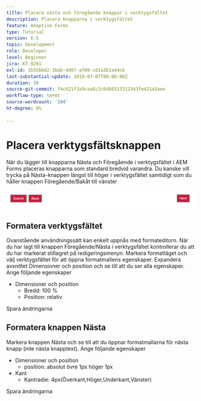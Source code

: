```yaml
---
title: Placera nästa och föregående knappar i verktygsfältet
description: Placera knapparna i verktygsfältet
feature: Adaptive Forms
type: Tutorial
version: 6.5
topic: Development
role: Developer
level: Beginner
jira: KT-9291
exl-id: 1b55b6d2-3bab-4907-af89-c81a3b1a44cb
last-substantial-update: 2019-07-07T00:00:00Z
duration: 39
source-git-commit: f4c621f3a9caa8c2c64b8323312343fe421a5aee
workflow-type: tm+mt
source-wordcount: '194'
ht-degree: 0%

---
```


# Placera verktygsfältsknappen

När du lägger till knapparna Nästa och Föregående i verktygsfältet i AEM Forms placeras knapparna som standard bredvid varandra. Du kanske vill trycka på Nästa-knappen längst till höger i verktygsfältet samtidigt som du håller knappen Föregående/Bakåt till vänster

![verktygsfält-spacing](assets/toolbar-spacing.png)


## Formatera verktygsfältet

Ovanstående användningssätt kan enkelt uppnås med formateditorn. När du har lagt till knappen Föregående/Nästa i verktygsfältet kontrollerar du att du har markerat stillagret på redigeringsmenyn. Markera formatläget och välj verktygsfältet för att öppna formatmallens egenskaper. Expandera avsnittet Dimensioner och position och se till att du ser alla egenskaper. Ange följande egenskaper
* Dimensioner och position
   * Bredd: 100 %
   * Position: relativ

Spara ändringarna

## Formatera knappen Nästa

Markera knappen Nästa och se till att du öppnar formatmallarna för nästa knapp (inte nästa knapptext). Ange följande egenskaper
* Dimensioner och position
   * position: absolut övre 1px höger 1px
* Kant
   * Kantradie: 4px(Överkant,Höger,Underkant,Vänster)

Spara ändringarna
